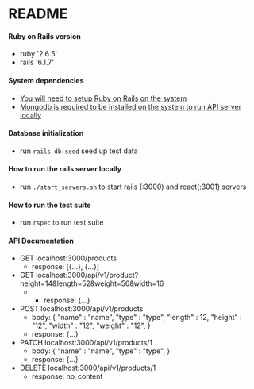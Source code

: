 # README

#### Ruby on Rails version
* ruby '2.6.5'
* rails '6.1.7'

#### System dependencies
*  [You will need to setup Ruby on Rails on the system](https://gorails.com/setup/macos/13-ventura)
*  [Mongodb is required to be installed on the system to run API server locally
](https://www.mongodb.com/docs/manual/tutorial/install-mongodb-on-os-x/)
#### Database initialization
* run `rails db:seed` seed up test data

#### How to run the rails server locally
* run `./start_servers.sh` to start rails (:3000) and react(:3001) servers
#### How to run the test suite
* run `rspec` to run test suite

#### API Documentation
- GET localhost:3000/products
    - response: [{...}, {...}]
- GET localhost:3000/api/v1/product?height=14&length=52&weight=56&width=16
    - - response: {...}
- POST localhost:3000/api/v1/products
    - body: {
      "name" : "name",
      "type" : "type",
      "length" : 12,
      "height" : "12",
      "width" : "12",
      "weight" : "12",
    }
    - response: {...}
- PATCH localhost:3000/api/v1/products/1
    - body: {
      "name" : "name",
      "type" : "type",
    }
    - response: {...}
- DELETE localhost:3000/api/v1/products/1
    - response: no_content

